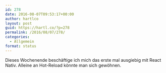 ```yaml
---
id: 278
date: 2016-08-07T09:53:17+00:00
author: hartlco
layout: post
guid: https://hartl.co/?p=278
permalink: /2016/08/07/278/
categories:
  - Allgemein
format: status
---
```

Dieses Wochenende beschäftige ich mich das erste mal ausgiebig mit React Nativ. Alleine an Hot-Reload könnte man sich gewöhnen.
